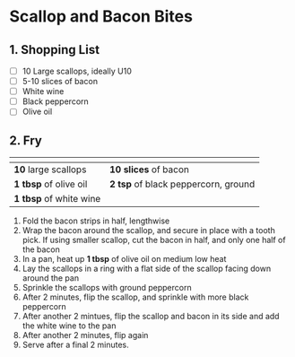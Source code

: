 # Scallop and Bacon Bites

## 1. Shopping List
- [ ] 10 Large scallops, ideally U10
- [ ] 5-10 slices of bacon
- [ ] White wine
- [ ] Black peppercorn
- [ ] Olive oil

## 2. Fry
|<!-- -->|<!-- -->|
|---|---|
| **10** large scallops | **10 slices** of bacon |
| **1 tbsp** of olive oil | **2 tsp** of black peppercorn, ground |
| **1 tbsp** of white wine | |

1. Fold the bacon strips in half, lengthwise
2. Wrap the bacon around the scallop, and secure in place with a tooth pick. If using smaller scallop, cut the bacon in half, and only one half of the bacon
3. In a pan, heat up **1 tbsp** of olive oil on medium low heat
4. Lay the scallops in a ring with a flat side of the scallop facing down around the pan
5. Sprinkle the scallops with ground peppercorn
6. After 2 minutes, flip the scallop, and sprinkle with more black peppercorn
7. After another 2 mintues, flip the scallop and bacon in its side and add the white wine to the pan
8. After another 2 minutes, flip again
9. Serve after a final 2 minutes.